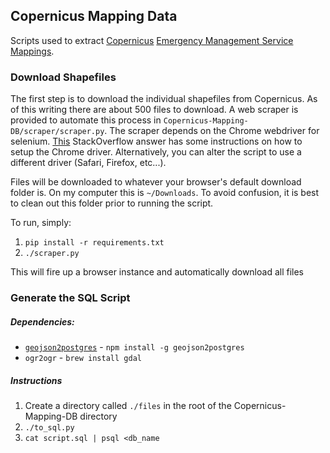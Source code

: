 Copernicus Mapping Data
-----------------------

Scripts used to extract [Copernicus](http://www.copernicus.eu/) [Emergency Management Service Mappings](http://emergency.copernicus.eu/mapping/ems/emergency-management-service-mapping).

### Download Shapefiles

The first step is to download the individual shapefiles from Copernicus.  As of this writing there are about 500 files to download.  A web scraper is provided to automate this process in `Copernicus-Mapping-DB/scraper/scraper.py`.  The scraper depends on the Chrome webdriver for selenium.  [This](http://stackoverflow.com/questions/28307469/chrome-driver-needs-to-be-available-in-the-path-error-on-mac) StackOverflow answer has some instructions on how to setup the Chrome driver.  Alternatively, you can alter the script to use a different driver (Safari, Firefox, etc...).

Files will be downloaded to whatever your browser's default download folder is.  On my computer this is `~/Downloads`.  To avoid confusion, it is best to clean out this folder prior to running the script.

To run, simply:

1. `pip install -r requirements.txt`
2. `./scraper.py`

This will fire up a browser instance and automatically download all files

### Generate the SQL Script

##### Dependencies:

- [`geojson2postgres`](https://github.com/ArnholdInstitute/geojson2postgres) - `npm install -g geojson2postgres`
- `ogr2ogr` - `brew install gdal`

##### Instructions

1. Create a directory called `./files` in the root of the Copernicus-Mapping-DB directory
2. `./to_sql.py`
3. `cat script.sql | psql <db_name`






